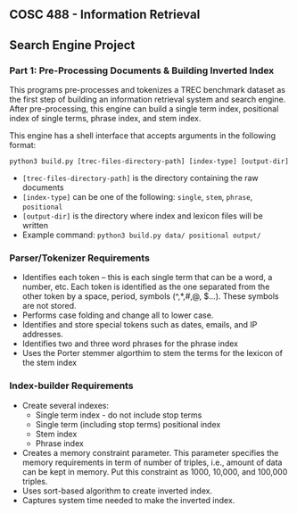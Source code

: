 ## COSC 488 - Information Retrieval 
## Search Engine Project
### Part 1: Pre-Processing Documents & Building Inverted Index

This programs pre-processes and tokenizes a TREC benchmark dataset as the first step of building an information retrieval system and search engine. After pre-processing, this engine can build a single term index, positional index of single terms, phrase index, and stem index. 

This engine has a shell interface that accepts arguments in the following format:

`python3 build.py [trec-files-directory-path] [index-type] [output-dir]`

* `[trec-files-directory-path]`  is the directory containing the raw documents
* `[index-type]`  can be one of the following: `single`,  `stem`,  `phrase`, `positional`
* `[output-dir]` is the directory where index and lexicon files will be written
* Example command: `python3 build.py data/ positional output/`

### Parser/Tokenizer Requirements
* Identifies each token – this is each single term that can be a word, a number, etc. Each token is identified as the one separated from the other token by a space, period, symbols (^,*,#,@, $…). These symbols are not stored. 
* Performs case folding and change all to lower case. 
* Identifies and store special tokens such as dates, emails, and IP addresses. 
* Identifies two and three word phrases for the phrase index
* Uses the Porter stemmer algorthim to stem the terms for the lexicon of the stem index

### Index-builder Requirements
* Create several indexes:
    - Single term index - do not include stop terms
    - Single term (including stop terms) positional index
    - Stem index
    - Phrase index
* Creates a memory constraint parameter. This parameter specifies the memory requirements in term of number of triples, i.e., amount of data can be kept in memory. Put this constraint as 1000, 10,000, and 100,000 triples. 
* Uses sort-based algorithm to create inverted index. 
* Captures system time needed to make the inverted index.

